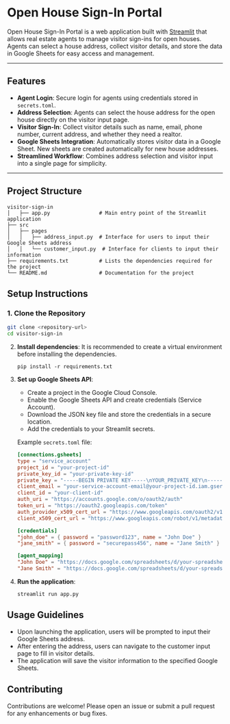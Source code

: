 # Open House Sign-In Portal

Open House Sign-In Portal is a web application built with [Streamlit](https://streamlit.io/) that allows real estate agents to manage visitor sign-ins for open houses. Agents can select a house address, collect visitor details, and store the data in Google Sheets for easy access and management.

---

## **Features**

- **Agent Login**: Secure login for agents using credentials stored in `secrets.toml`.
- **Address Selection**: Agents can select the house address for the open house directly on the visitor input page.
- **Visitor Sign-In**: Collect visitor details such as name, email, phone number, current address, and whether they need a realtor.
- **Google Sheets Integration**: Automatically stores visitor data in a Google Sheet. New sheets are created automatically for new house addresses.
- **Streamlined Workflow**: Combines address selection and visitor input into a single page for simplicity.

---

## **Project Structure**

```
visitor-sign-in
│   ├── app.py                # Main entry point of the Streamlit application
├── src
│   ├── pages
│   │   ├── address_input.py  # Interface for users to input their Google Sheets address
│   │   └── customer_input.py  # Interface for clients to input their information
├── requirements.txt          # Lists the dependencies required for the project
└── README.md                 # Documentation for the project
```

## **Setup Instructions**

### **1. Clone the Repository**
```bash
git clone <repository-url>
cd visitor-sign-in
```

2. **Install dependencies**:
   It is recommended to create a virtual environment before installing the dependencies.
   ```
   pip install -r requirements.txt
   ```

3. **Set up Google Sheets API**:
   - Create a project in the Google Cloud Console.
   - Enable the Google Sheets API and create credentials (Service Account).
   - Download the JSON key file and store the credentials in a secure location.
   - Add the credentials to your Streamlit secrets.

   Example `secrets.toml` file:
   ```toml
   [connections.gsheets]
   type = "service_account"
   project_id = "your-project-id"
   private_key_id = "your-private-key-id"
   private_key = "-----BEGIN PRIVATE KEY-----\nYOUR_PRIVATE_KEY\n-----END PRIVATE KEY-----\n"
   client_email = "your-service-account-email@your-project-id.iam.gserviceaccount.com"
   client_id = "your-client-id"
   auth_uri = "https://accounts.google.com/o/oauth2/auth"
   token_uri = "https://oauth2.googleapis.com/token"
   auth_provider_x509_cert_url = "https://www.googleapis.com/oauth2/v1/certs"
   client_x509_cert_url = "https://www.googleapis.com/robot/v1/metadata/x509/your-service-account-email%40your-project-id.iam.gserviceaccount.com"

   [credentials]
   "john_doe" = { password = "password123", name = "John Doe" }
   "jane_smith" = { password = "securepass456", name = "Jane Smith" }

   [agent_mapping]
   "John Doe" = "https://docs.google.com/spreadsheets/d/your-spreadsheet-id"
   "Jane Smith" = "https://docs.google.com/spreadsheets/d/your-spreadsheet-id"
   ```

4. **Run the application**:
   ```
   streamlit run app.py
   ```

## Usage Guidelines

- Upon launching the application, users will be prompted to input their Google Sheets address.
- After entering the address, users can navigate to the customer input page to fill in visitor details.
- The application will save the visitor information to the specified Google Sheets.

## Contributing

Contributions are welcome! Please open an issue or submit a pull request for any enhancements or bug fixes.